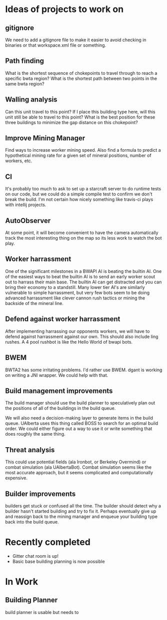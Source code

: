 # Ideas of projects to work on

## gitignore
We need to add a gitignore file to make it easier to avoid checking in binaries or that workspace.xml file or something.

## Path finding
What is the shortest sequence of chokepoints to travel through to reach a specific bwta region? What is the shortest path between two points in the same bwta region?

## Walling analysis
Can this unit travel to this point? If I place this building type here, will this unit still be able to travel to this point? What is the best position for these three buildings to minimize the gap distance on this chokepoint?

## Improve Mining Manager
Find ways to increase worker mining speed. Also find a formula to predict a hypothetical mining rate for a given set of mineral positions, number of workers, etc.

## CI
It's probably too much to ask to set up a starcraft server to do runtime tests on our code, but we could do a simple compile test to confirm we don't break the build. I'm not certain how nicely something like travis-ci plays with intellij projects.

## AutoObserver
At some point, it will become convenient to have the camera automatically track the most interesting thing on the map so its less work to watch the bot play.

## Worker harrassment
One of the significant milestones in a BWAPI AI is beating the builtin AI. One of the easiest ways to beat the builtin AI is to send an early worker scout out to harrass their main base. The builtin AI can get distracted and you can bring their economy to a standstill. Many lower tier AI's are similarly vulnerable to simple harrassment, but very few bots seem to be doing advanced harrassment like clever cannon rush tactics or mining the backside of the mineral line.

## Defend against worker harrassment
After implementing harrassing our opponents workers, we will have to defend against harrassment against our own. This should also include ling rushes. A 4 pool rushbot is like the Hello World of bwapi bots.

## BWEM
BWTA2 has some irritating problems. I'd rather use BWEM. dgant is working on writing a JNI wrapper. We could help with that.

## Build management improvements
The build manager should use the build planner to speculatively plan out the positions of all of the buildings in the build queue.

We will also need a decision-making layer to generate items in the build queue. UAlberta uses this thing called BOSS to search for an optimal build order. We could either figure out a way to use it or write something that does roughly the same thing.

## Threat analysis
This could use potential fields (ala Ironbot, or Berkeley Overmind) or combat simulation (ala UAlbertaBot). Combat simulation seems like the most accurate approach, but it seems complicated and computationally expensive.

## Builder improvements
builders get stuck or confused all the time. The builder should detect why a builder hasn't started building and try to fix it. Perhaps eventually give up and reassign back to the mining manager and enqueue your building type back into the build queue.

# Recently completed

* Gitter chat room is up!
* Basic base building planning is now possible

# In Work

## Building Planner

build planner is usable but needs to 
